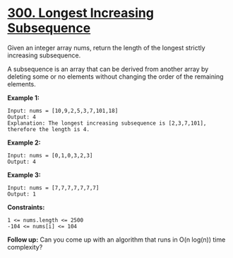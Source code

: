 # [300. Longest Increasing Subsequence](https://leetcode.com/problems/longest-increasing-subsequence/description/)

Given an integer array nums, return the length of the longest strictly increasing subsequence.

A subsequence is an array that can be derived from another array by deleting some or no elements without changing the order of the remaining elements.

**Example 1:**
```
Input: nums = [10,9,2,5,3,7,101,18]
Output: 4
Explanation: The longest increasing subsequence is [2,3,7,101], therefore the length is 4.
```
**Example 2:**
```
Input: nums = [0,1,0,3,2,3]
Output: 4
```
**Example 3:**
```
Input: nums = [7,7,7,7,7,7,7]
Output: 1
```

**Constraints:**
```
1 <= nums.length <= 2500
-104 <= nums[i] <= 104
```

**Follow up:**
Can you come up with an algorithm that runs in O(n log(n)) time complexity?